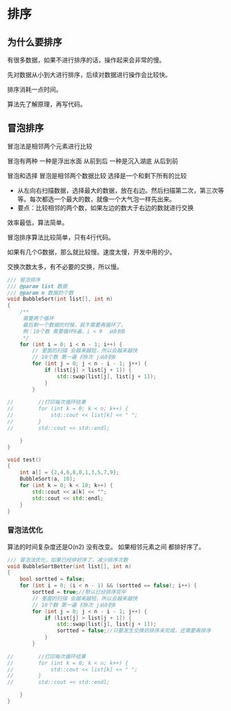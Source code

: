 # 排序

## 为什么要排序

有很多数据，如果不进行排序的话，操作起来会非常的慢。 

先对数据从小到大进行排序，后续对数据进行操作会比较快。

排序消耗一点时间。

算法先了解原理，再写代码。

## 冒泡排序

冒泡法是相邻两个元素进行比较

冒泡有两种
一种是浮出水面  从前到后
一种是沉入湖底  从后到前

冒泡和选择
冒泡是相邻两个数据比较
选择是一个和剩下所有的比较

- 从左向右扫描数据，选择最大的数据，放在右边。然后扫描第二次，第三次等等。每次都选一个最大的数，就像一个大气泡一样先出来。
- 要点：比较相邻的两个数，如果左边的数大于右边的数就进行交换

效率最低，算法简单。

冒泡排序算法比较简单，只有4行代码。 

如果有几个G数据，那么就比较慢。速度太慢，开发中用的少。

交换次数太多，有不必要的交换，所以慢。

```c++
/// 冒泡排序
/// @param list 数据
/// @param n 数据的个数
void BubbleSort(int list[], int n)
{
    /**
     需要两个循环
     最后剩一个数据的时候，就不需要再循环了。
     例：10个数 需要循环9遍，i < 9  从0到8
     */
    for (int i = 0; i < n - 1; i++) {
        // 里面的扫描 会越来越短，所以会越来越快
        // 10个数 第一遍 扫9次 j从0到8
        for (int j = 0; j < n - i - 1; j++) {
            if (list[j] > list[j + 1]) {
                std::swap(list[j], list[j + 1]);
            }
        }
        
//        //打印每次循环结果
//        for (int k = 0; k < n; k++) {
//            std::cout << list[k] << " ";
//        }
//        std::cout << std::endl;

    }
}
```

```c++
void test()
{
    int a[] = {2,4,6,8,0,1,3,5,7,9};
    BubbleSort(a, 10);
    for (int k = 0; k < 10; k++) {
        std::cout << a[k] << "";
        std::cout << std::endl;
    }
}
```

### 冒泡法优化

算法的时间复杂度还是O(n2)   没有改变。
如果相邻元素之间 都排好序了。

```c++
/// 冒泡法优化，如果已经排好序了，减少排序次数
void BubbleSortBetter(int list[], int n)
{
    bool sortted = false;
    for (int i = 0; (i < n - 1) && (sortted == false); i++) {
        sortted = true;//默认已经排序完毕
        // 里面的扫描 会越来越短，所以会越来越快
        // 10个数 第一遍 扫9次 j从0到8
        for (int j = 0; j < n - i - 1; j++) {
            if (list[j] > list[j + 1]) {
                std::swap(list[j], list[j + 1]);
                sortted = false;//只要发生交换则排序未完成，还需要再排序
            }
        }
        
//        //打印每次循环结果
//        for (int k = 0; k < n; k++) {
//            std::cout << list[k] << " ";
//        }
//        std::cout << std::endl;

    }
}
```

